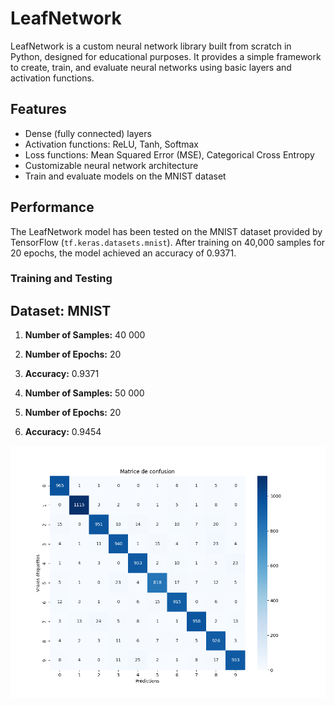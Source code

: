 # LeafNetwork

LeafNetwork is a custom neural network library built from scratch in Python, designed for educational purposes. It provides a simple framework to create, train, and evaluate neural networks using basic layers and activation functions.

## Features

- Dense (fully connected) layers
- Activation functions: ReLU, Tanh, Softmax
- Loss functions: Mean Squared Error (MSE), Categorical Cross Entropy
- Customizable neural network architecture
- Train and evaluate models on the MNIST dataset

## Performance

The LeafNetwork model has been tested on the MNIST dataset provided by TensorFlow (`tf.keras.datasets.mnist`). After training on 40,000 samples for 20 epochs, the model achieved an accuracy of 0.9371.

### Training and Testing

## **Dataset:** MNIST
1. **Number of Samples:** 40 000
2. **Number of Epochs:** 20
3. **Accuracy:** 0.9371

1. **Number of Samples:** 50 000
2. **Number of Epochs:** 20
3. **Accuracy:** 0.9454

![Confusion Matrix](https://github.com/Azzary/LeafNeural-Network/blob/main/images/confusion_matrix.png)